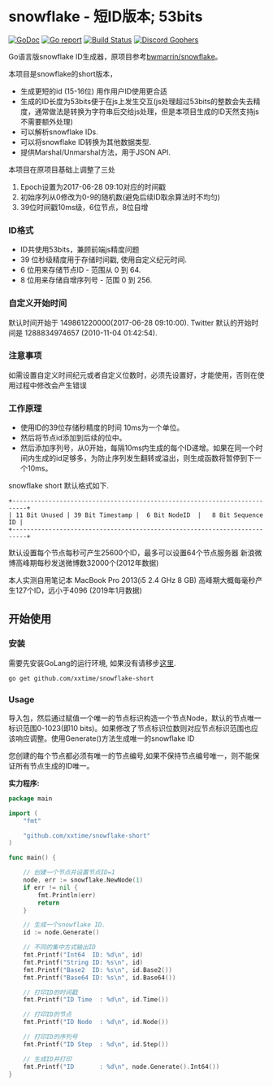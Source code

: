 snowflake - 短ID版本; 53bits
====
[![GoDoc](https://godoc.org/github.com/bwmarrin/snowflake?status.svg)](https://godoc.org/github.com/bwmarrin/snowflake) [![Go report](http://goreportcard.com/badge/bwmarrin/snowflake)](http://goreportcard.com/report/bwmarrin/snowflake) [![Build Status](https://travis-ci.org/bwmarrin/snowflake.svg?branch=master)](https://travis-ci.org/bwmarrin/snowflake) [![Discord Gophers](https://img.shields.io/badge/Discord%20Gophers-%23info-blue.svg)](https://discord.gg/0f1SbxBZjYq9jLBk)

Go语言版snowflake ID生成器，原项目参考[bwmarrin/snowflake](https://github.com/bwmarrin/snowflake)。

本项目是snowflake的short版本，
* 生成更短的id (15-16位)  用作用户ID使用更合适
* 生成的ID长度为53bits便于在js上发生交互(js处理超过53bits的整数会失去精度，通常做法是转换为字符串后交给js处理，但是本项目生成的ID天然支持js不需要额外处理)
* 可以解析snowflake IDs.
* 可以将snowflake ID转换为其他数据类型.
* 提供Marshal/Unmarshal方法，用于JSON API.

本项目在原项目基础上调整了三处
1. Epoch设置为2017-06-28 09:10对应的时间戳
2. 初始序列从0修改为0-9的随机数(避免后续ID取余算法时不均匀)
3. 39位时间戳10ms级，6位节点，8位自增

### ID格式
* ID共使用53bits，兼顾前端js精度问题
* 39 位秒级精度用于存储时间戳, 使用自定义纪元时间.
* 6 位用来存储节点ID - 范围从 0 到 64.
* 8 位用来存储自增序列号 - 范围 0 到 256.

### 自定义开始时间
默认时间开始于 149861220000(2017-06-28 09:10:00).
Twitter 默认的开始时间是 1288834974657 (2010-11-04 01:42:54).

### 注意事项
如需设置自定义时间纪元或者自定义位数时，必须先设置好，才能使用，否则在使用过程中修改会产生错误

### 工作原理
* 使用ID的39位存储秒精度的时间 10ms为一个单位。
* 然后将节点id添加到后续的位中。
* 然后添加序列号，从0开始，每隔10ms内生成的每个ID递增。如果在同一个时间内生成的id足够多，为防止序列发生翻转或溢出，则生成函数将暂停到下一个10ms。

snowflake short 默认格式如下.
```
+--------------------------------------------------------------------------+
| 11 Bit Unused | 39 Bit Timestamp |  6 Bit NodeID  |   8 Bit Sequence ID |
+--------------------------------------------------------------------------+
```

默认设置每个节点每秒可产生25600个ID，最多可以设置64个节点服务器
新浪微博高峰期每秒发送微博数32000个(2012年数据)

本人实测自用笔记本 MacBook Pro 2013(i5 2.4 GHz 8 GB) 高峰期大概每毫秒产生127个ID，远小于4096 (2019年1月数据)

## 开始使用

### 安装

需要先安装GoLang的运行环境, 如果没有请移步[这里](https://golang.org/doc/install).

```sh
go get github.com/xxtime/snowflake-short
```


### Usage

导入包，然后通过赋值一个唯一的节点标识构造一个节点Node，默认的节点唯一标识范围0-1023(即10 bits)。如果修改了节点标识位数则对应节点标识范围也应该响应调整。使用Generate()方法生成唯一的snowflake ID

您创建的每个节点都必须有唯一的节点编号,如果不保持节点编号唯一，则不能保证所有节点生成的ID唯一。


**实力程序:**

```go
package main

import (
	"fmt"

	"github.com/xxtime/snowflake-short"
)

func main() {

	// 创建一个节点并设置节点ID=1
	node, err := snowflake.NewNode(1)
	if err != nil {
		fmt.Println(err)
		return
	}

	// 生成一个snowflake ID.
	id := node.Generate()

	// 不同的集中方式输出ID
	fmt.Printf("Int64  ID: %d\n", id)
	fmt.Printf("String ID: %s\n", id)
	fmt.Printf("Base2  ID: %s\n", id.Base2())
	fmt.Printf("Base64 ID: %s\n", id.Base64())

	// 打印ID的时间戳
	fmt.Printf("ID Time  : %d\n", id.Time())

	// 打印ID的节点
	fmt.Printf("ID Node  : %d\n", id.Node())

	// 打印ID的序列号
	fmt.Printf("ID Step  : %d\n", id.Step())

	// 生成ID并打印
	fmt.Printf("ID       : %d\n", node.Generate().Int64())
}
```
